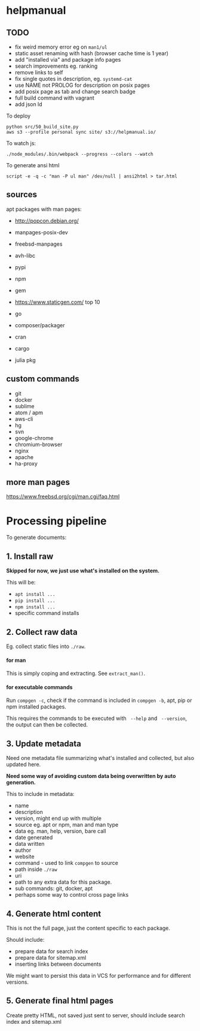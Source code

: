 # helpmanual

## TODO

* fix weird memory error eg on `man1/ul`
* static asset renaming with hash (browser cache time is 1 year)
* add "installed via" and package info pages
* search improvements eg. ranking
* remove links to self
* fix single quotes in description, eg. `systemd-cat`
* use NAME not PROLOG for description on posix pages 
* add posix page as tab and change search badge
* full build command with vagrant
* add json ld

To deploy

```
python src/50_build_site.py
aws s3 --profile personal sync site/ s3://helpmanual.io/
```

To watch js:
```
./node_modules/.bin/webpack --progress --colors --watch
```

To generate ansi html

    script -e -q -c "man -P ul man" /dev/null | ansi2html > tar.html

## sources

apt packages with man pages:

* http://popcon.debian.org/
* manpages-posix-dev
* freebsd-manpages
* avh-libc

* pypi
* npm
* gem
* https://www.staticgen.com/ top 10
* go
* composer/packager
* cran
* cargo
* julia pkg

## custom commands

* git
* docker
* sublime
* atom / apm
* aws-cli
* hg
* svn
* google-chrome
* chromium-browser
* nginx
* apache
* ha-proxy

## more man pages

https://www.freebsd.org/cgi/man.cgi/faq.html

# Processing pipeline

To generate documents:

## 1. Install raw

**Skipped for now, we just use what's installed on the system.**

This will be:
* `apt install ...`
* `pip install ...`
* `npm install ...`
* specific command installs

## 2. Collect raw data

Eg. collect static files into `./raw`.

#### for man

This is simply coping and extracting. See `extract_man()`.

#### for executable commands

Run `compgen -c`, check if the command is included in `compgen -b`, apt, pip or npm installed packages.

This requires the commands to be executed with ` --help` and ` --version`,
the output can then be collected.


## 3. Update metadata

Need one metadata file summarizing what's installed and collected, but also updated here.

**Need some way of avoiding custom data being overwritten by auto generation.**

This to include in metadata:
* name
* description
* version, might end up with multiple
* source eg. apt or npm, man and man type
* data eg. man, help, version, bare call
* date generated
* data written
* author
* website
* command - used to link `compgen` to source
* path inside `./raw`
* uri
* path to any extra data for this package.
* sub commands: git, docker, apt
* perhaps some way to control cross page links

## 4. Generate html content

This is not the full page, just the content specific to each package.

Should include:
* prepare data for search index
* prepare data for sitemap.xml
* inserting links between documents

We might want to persist this data in VCS for performance and for different versions.

## 5. Generate final html pages

Create pretty HTML, not saved just sent to server, should include search index and sitemap.xml
